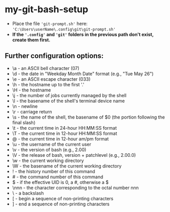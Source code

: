 # my-git-bash-setup

- Place the file `'git-prompt.sh'` here: `'C:\Users\userName\.config\git\git-prompt.sh'`
- **If the `'.config'` and `'git'` folders in the previous path don't exist, create them first.**

## Further configuration options:
- \a - an ASCII bell character (07)
- \d - the date in "Weekday Month Date" format (e.g., "Tue May 26")
- \e - an ASCII escape character (033)
- \h - the hostname up to the first '.'
- \H - the hostname
- \j - the number of jobs currently managed by the shell
- \l - the basename of the shell's terminal device name
- \n - newline
- \r - carriage return
- \s - the name of the shell, the basename of $0 (the portion following the final slash)
- \t - the current time in 24-hour HH:MM:SS format
- \T - the current time in 12-hour HH:MM:SS format
- \@ - the current time in 12-hour am/pm format
- \u - the username of the current user
- \v - the version of bash (e.g., 2.00)
- \V - the release of bash, version + patchlevel (e.g., 2.00.0)
- \w - the current working directory
- \W - the basename of the current working directory
- \! - the history number of this command
- \# - the command number of this command
- \$ - if the effective UID is 0, a #, otherwise a $
- \nnn - the character corresponding to the octal number nnn
- \\ - a backslash
- \[ - begin a sequence of non-printing characters
- \] - end a sequence of non-printing characters
